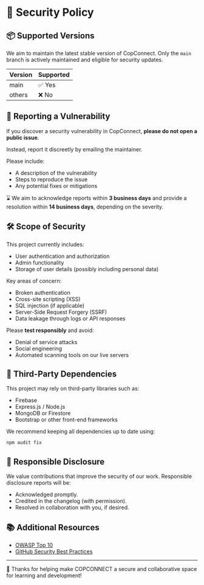 #  🔐 Security Policy

## 📦 Supported Versions

We aim to maintain the latest stable version of CopConnect. Only the `main` branch is actively maintained and eligible for security updates.

| Version | Supported          |
|---------|--------------------|
| main    | ✅ Yes              |
| others  | ❌ No               |


## 📃 Reporting a Vulnerability

If you discover a security vulnerability in CopConnect, **please do not open a public issue**.

Instead, report it discreetly by emailing the maintainer.

Please include:
- A description of the vulnerability
- Steps to reproduce the issue
- Any potential fixes or mitigations

⌛ We aim to acknowledge reports within **3 business days** and provide a resolution within **14 business days**, depending on the severity.

## 🛠️ Scope of Security

This project currently includes:
- User authentication and authorization
- Admin functionality
- Storage of user details (possibly including personal data)

Key areas of concern:
- Broken authentication
- Cross-site scripting (XSS)
- SQL injection (if applicable)
- Server-Side Request Forgery (SSRF)
- Data leakage through logs or API responses

Please **test responsibly** and avoid:
- Denial of service attacks
- Social engineering
- Automated scanning tools on our live servers

## 📑 Third-Party Dependencies

This project may rely on third-party libraries such as:
- Firebase
- Express.js / Node.js
- MongoDB or Firestore
- Bootstrap or other front-end frameworks

We recommend keeping all dependencies up to date using:
```bash
npm audit fix
```

## 🤝 Responsible Disclosure

We value contributions that improve the security of our work. Responsible disclosure reports will be:

-  Acknowledged promptly.
-  Credited in the changelog (with permission).
-  Resolved in collaboration with you, if desired.

## 📚 Additional Resources

- [OWASP Top 10](https://owasp.org/www-project-top-ten/)
- [GitHub Security Best Practices](https://docs.github.com/en/code-security/security-advisories/guidance-on-reporting-and-writing/privately-reporting-a-security-vulnerability)

---
🙏 Thanks for helping make COPCONNECT a secure and collaborative space for learning and development! 